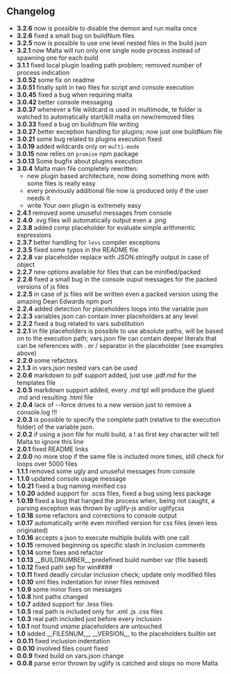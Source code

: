 Changelog
--------- 
- **3.2.6** now is possible to disable the demon and run malta once
- **3.2.6** fixed a small bug on buildNum files
- **3.2.5** now is possible to use one level nested files in the build json
- **3.2.1** now Malta will run only one single node process instead of spawning one for each build
- **3.1.1** fixed local plugin loading path problem;
    removed number of process indication
- **3.0.52** some fix on readme
- **3.0.51** finally split in two files for script and console execution
- **3.0.45** fixed a bug when requiring malta
- **3.0.42** better console messaging
- **3.0.37** whenever a file wildcard is used in multimode, te folder is watched to automatically start/kill malta on new/removed files
- **3.0.33** fixed a bug on buildnum file writing
- **3.0.27** better exception handling for plugins; now just one buildNum file
- **3.0.21** some bug related to plugins execution fixed
- **3.0.19** added wildcards only on `multi-mode`
- **3.0.15** now relies on `promise` npm package
- **3.0.13** Some bugfix about plugins execution
- **3.0.4** Malta main file completely rewritten: 
    - new plugin based architecture, now doing something more with some files is really easy
    - every previously additional file now is produced only if the user needs it 
    - write Your own plugin is extremely easy
- **2.4.1** removed some unuseful messages from console
- **2.4.0** .svg files will automatically output even a .png
- **2.3.8** added _comp_ placeholder for evaluate simple arithmentic expressions
- **2.3.7** better handling for `less` compiler exceptions 
- **2.3.5** fixed some typos in the README file 
- **2.2.8** var placeholder replace with JSON.stringify output in case of object 
- **2.2.7** new options available for files that can be minified/packed 
- **2.2.6** fixed a small bug in the console ouput messages for the packed versions of js files
- **2.2.5** in case of js files will be written even a packed version using the amazing Dean Edwards npm port
- **2.2.4** added detection for placeholders loops into the variable json
- **2.2.3** variables json can contain inner placeholders at any level
- **2.2.2** fixed a bug related to vars substitution
- **2.2.1** in file placeholders is possible to use absolute paths, will be based on to the execution path;
            vars.json file can contain deeper literals that can be references with . or / separator in the placeholder (see examples above)
- **2.2.0** some refactors
- **2.1.3** in vars.json nested vars can be used
- **2.0.6** markdown to pdf support added, just use .pdf.md for the templates file
- **2.0.5** markdown support added, every .md tpl will produce the glued .md and resulting .html file
- **2.0.4** lack of --force drives to a new version just to remove a console.log !!!
- **2.0.3** is possible to specify the complete path (relative to the execution folder) of the variable json. 
- **2.0.2** if using a json file for multi build, a ! as first key character will tell Malta to ignore this line
- **2.0.1** fixed README links
- **2.0.0** no more stop if the same file is included more times, still check for loops over 5000 files
- **1.1.1** removed some ugly and unuseful messages from console
- **1.1.0** updated console usage message
- **1.0.21** fixed a bug naming minified css
- **1.0.20** added support for .scss files, fixed a bug using less package
- **1.0.19** fixed a bug that hanged the process when, being not caught, a parsing exception was thrown by uglify-js and/or uglifycss
- **1.0.18** some refactors and corrections to console output
- **1.0.17** automatically write even minified version for css files (even less originated)
- **1.0.16** accepts a json to execute multiple builds with one call
- **1.0.15** removed beginning os specific slash in inclusion comments
- **1.0.14** some fixes and refactor
- **1.0.13** \_\_BUILDNUMBER\_\_ predefined build number var (file based)
- **1.0.12** fixed path sep for win####
- **1.0.11** fixed deadly circular inclusion check; update only modified files
- **1.0.10** xml files indentation for inner files removed
- **1.0.9** some minor fixes on messages
- **1.0.8** hint paths changed
- **1.0.7** added support for .less files
- **1.0.5** real path is included only for .xml .js .css files
- **1.0.3** real path included just before every inclusion
- **1.0.1** not found $vname$ placeholders are untouched
- **1.0** added \_\_FILESNUM\_\_, \_\_VERSION\_\_ to the placeholders builtin set
- **0.0.11** fixed inclusion indentation
- **0.0.10** involved files count fixed
- **0.0.9** fixed build on vars.json change
- **0.0.8** parse error thrown by uglify is catched and stops no more Malta